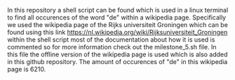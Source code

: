 In this repository a shell script can be found which is used in a linux terminal to find all occurences of the word "de" within a wikipedia page.
Specifically we used the wikipedia page of the Rijks universiteit Groningen which can be found using this link https://nl.wikipedia.org/wiki/Rijksuniversiteit_Groningen
within the shell script most of the documentation about how it is used is commented so for more information check out the milestone_5.sh file.
In this file the offline version of the wikipedia page is used which is also added in this github repository. 
The amount of occurences of "de" in this wikipedia page is 6210.
